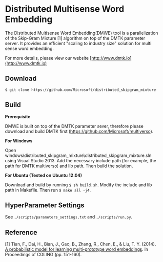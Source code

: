 Distributed Multisense Word Embedding
==========

The Distributed Multisense Word Embedding(DMWE) tool is a parallelization of the Skip-Gram Mixture [1] algorithm on top of the DMTK parameter server. It provides an efficient "scaling to industry size" solution for multi sense word embedding.

For more details, please view our website [http://www.dmtk.io](http://www.dmtk.io)

Download 
----------

```
$ git clone https://github.com/Microsoft/distributed_skipgram_mixture 
```

Build
----------

**Prerequisite**

DMWE is built on top of the DMTK parameter sever, therefore please download and build DMTK first (https://github.com/Microsoft/multiverso).

**For Windows**

Open windows\distributed_skipgram_mixture\distributed_skipgram_mixture.sln using Visual Studio 2013. Add the necessary include path (for example, the path for DMTK multiverso) and lib path. Then build the solution.

**For Ubuntu (Tested on Ubuntu 12.04)**

Download and build by running `$ sh build.sh`. Modify the include and lib path in Makefile. Then run `$ make all -j4`.

HyperParameter Settings
----------
See `./scripts/parameters_settings.txt` and `./scripts/run.py`.

Reference
----------
[1] Tian, F., Dai, H., Bian, J., Gao, B., Zhang, R., Chen, E., & Liu, T. Y. (2014). [A probabilistic model for learning multi-prototype word embeddings](http://www.aclweb.org/anthology/C14-1016). In Proceedings of COLING (pp. 151-160).
